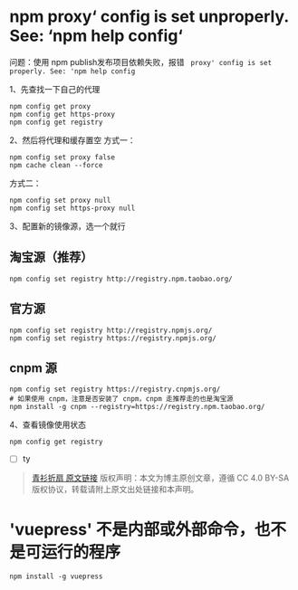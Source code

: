 # npm proxy‘ config is set unproperly. See: ‘npm help config‘

问题：使用 npm publish发布项目依赖失败，报错 ` proxy' config is set properly. See: 'npm help config`

1、先查找一下自己的代理

```shell
npm config get proxy
npm config get https-proxy
npm config get registry
```

2、然后将代理和缓存置空
方式一：

```shell
npm config set proxy false
npm cache clean --force
```

方式二：

```shell
npm config set proxy null
npm config set https-proxy null
```

3、配置新的镜像源，选一个就行

## 淘宝源（推荐）

```shell
npm config set registry http://registry.npm.taobao.org/
```

## 官方源

```shell
npm config set registry http://registry.npmjs.org/
npm config set registry https://registry.npmjs.org/
```

## cnpm 源

```shell
npm config set registry https://registry.cnpmjs.org/
# 如果使用 cnpm，注意是否安装了 cnpm，cnpm 走推荐走的也是淘宝源
npm install -g cnpm --registry=https://registry.npm.taobao.org/
```

4、查看镜像使用状态

```shell
npm config get registry
```

* [ ] ty

> [青衫折扇 原文链接](https://blog.csdn.net/qq_42543264/article/details/140668297)
> 版权声明：本文为博主原创文章，遵循 CC 4.0 BY-SA 版权协议，转载请附上原文出处链接和本声明。

# 'vuepress' 不是内部或外部命令，也不是可运行的程序

```shell
npm install -g vuepress
```
